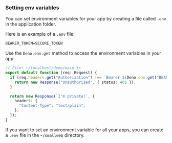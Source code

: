 ### Setting env variables

You can set environment variables for your app by creating a file called `.env` in the application folder.

Here is an example of a `.env` file:

```txt
BEARER_TOKEN=SECURE_TOKEN
```

Use the `Deno.env.get` method to access the environment variables in your app:

```ts
// File: ~/localhost/demo/main.ts
export default function (req: Request) {
  if (req.headers.get("Authorization") !== `Bearer ${Deno.env.get("BEARER_TOKEN")}`) {
    return new Response("Unauthorized", { status: 401 });
  }

  return new Response(`I'm private!`, {
    headers: {
      "Content-Type": "text/plain",
    },
  });
}
```

If you want to set an environment variable for all your apps, you can create a `.env` file in the `~/smallweb` directory.
